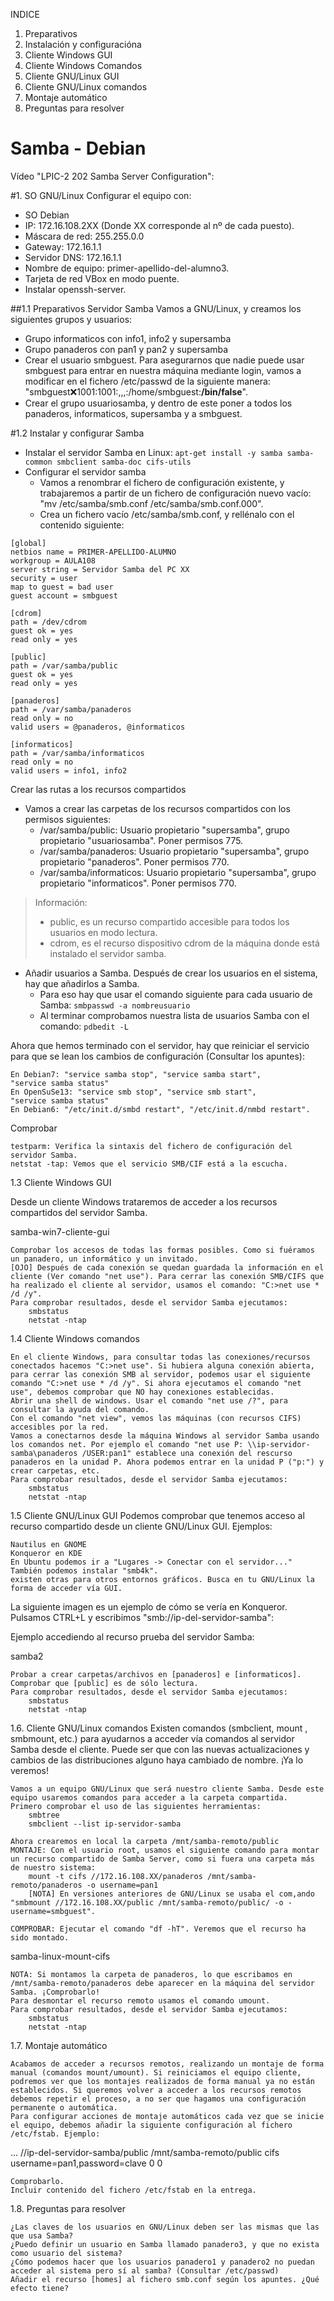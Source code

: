  INDICE
1. Preparativos
2. Instalación y configuracióna
3. Cliente Windows GUI
4. Cliente Windows Comandos
5. Cliente GNU/Linux GUI
6. Cliente GNU/Linux comandos
7. Montaje automático
8. Preguntas para resolver


# Samba - Debian

Vídeo "LPIC-2 202 Samba Server Configuration":

#1. SO GNU/Linux
Configurar el equipo con:
* SO Debian
* IP: 172.16.108.2XX (Donde XX corresponde al nº de cada puesto).
* Máscara de red: 255.255.0.0
* Gateway: 172.16.1.1
* Servidor DNS: 172.16.1.1
* Nombre de equipo: primer-apellido-del-alumno3.
* Tarjeta de red VBox en modo puente.
 * Instalar openssh-server.

##1.1 Preparativos Servidor Samba
Vamos a GNU/Linux, y creamos los siguientes grupos y usuarios:
* Grupo informaticos con info1, info2 y supersamba
* Grupo panaderos con pan1 y pan2 y supersamba
* Crear el usuario smbguest. Para asegurarnos que nadie puede usar smbguest para 
entrar en nuestra máquina mediante login, vamos a modificar en el fichero /etc/passwd de la 
siguiente manera: "smbguest:x:1001:1001:,,,:/home/smbguest:**/bin/false**".
* Crear el grupo usuariosamba, y dentro de este poner a todos los panaderos, informaticos, supersamba y a smbguest.

#1.2 Instalar y configurar Samba
* Instalar el servidor Samba en Linux: `apt-get install -y samba samba-common smbclient samba-doc cifs-utils`
* Configurar el servidor samba
    * Vamos a renombrar el fichero de configuración existente, y trabajaremos a partir de un fichero de configuración nuevo vacío: "mv /etc/samba/smb.conf /etc/samba/smb.conf.000".
    * Crea un fichero vacío /etc/samba/smb.conf, y rellénalo con el contenido siguiente:

```
[global]
netbios name = PRIMER-APELLIDO-ALUMNO
workgroup = AULA108
server string = Servidor Samba del PC XX
security = user
map to guest = bad user
guest account = smbguest

[cdrom]
path = /dev/cdrom
guest ok = yes
read only = yes

[public]
path = /var/samba/public
guest ok = yes
read only = yes

[panaderos]
path = /var/samba/panaderos
read only = no
valid users = @panaderos, @informaticos

[informaticos]
path = /var/samba/informaticos
read only = no
valid users = info1, info2
```

Crear las rutas a los recursos compartidos
* Vamos a crear las carpetas de los recursos compartidos con los permisos siguientes:
    * /var/samba/public: Usuario propietario "supersamba", grupo propietario "usuariosamba". Poner permisos 775.
    * /var/samba/panaderos: Usuario propietario "supersamba", grupo propietario "panaderos". Poner permisos 770.
    * /var/samba/informaticos: Usuario propietario "supersamba", grupo propietario "informaticos". Poner permisos 770.

> Información:
>
> * public, es un recurso compartido accesible para todos los usuarios en modo lectura.
> * cdrom, es el recurso dispositivo cdrom de la máquina donde está instalado el servidor samba.

* Añadir usuarios a Samba. Después de crear los usuarios en el sistema, hay que añadirlos a Samba.
    * Para eso hay que usar el comando siguiente para cada usuario de Samba: `smbpasswd -a nombreusuario`
    * Al terminar comprobamos nuestra lista de usuarios Samba con el comando: `pdbedit -L`

Ahora que hemos terminado con el servidor, hay que reiniciar el servicio para que se lean los cambios de configuración (Consultar los apuntes):

    En Debian7: "service samba stop", "service samba start",
    "service samba status"
    En OpenSuSe13: "service smb stop", "service smb start",
    "service samba status"
    En Debian6: "/etc/init.d/smbd restart", "/etc/init.d/nmbd restart".

Comprobar

    testparm: Verifica la sintaxis del fichero de configuración del servidor Samba.
    netstat -tap: Vemos que el servicio SMB/CIF está a la escucha.


1.3 Cliente Windows GUI

Desde un cliente Windows trataremos de acceder a los recursos compartidos del servidor Samba.

samba-win7-cliente-gui

    Comprobar los accesos de todas las formas posibles. Como si fuéramos un panadero, un informático y un invitado.
    [OJO] Después de cada conexión se quedan guardada la información en el cliente (Ver comando "net use"). Para cerrar las conexión SMB/CIFS que ha realizado el cliente al servidor, usamos el comando: "C:>net use * /d /y".
    Para comprobar resultados, desde el servidor Samba ejecutamos:
        smbstatus
        netstat -ntap


1.4 Cliente Windows comandos

    En el cliente Windows, para consultar todas las conexiones/recursos conectados hacemos "C:>net use". Si hubiera alguna conexión abierta, para cerrar las conexión SMB al servidor, podemos usar el siguiente comando "C:>net use * /d /y". Si ahora ejecutamos el comando "net use", debemos comprobar que NO hay conexiones establecidas.
    Abrir una shell de windows. Usar el comando "net use /?", para consultar la ayuda del comando.
    Con el comando "net view", vemos las máquinas (con recursos CIFS) accesibles por la red.
    Vamos a conectarnos desde la máquina Windows al servidor Samba usando los comandos net. Por ejemplo el comando "net use P: \\ip-servidor-samba\panaderos /USER:pan1" establece una conexión del rescurso panaderos en la unidad P. Ahora podemos entrar en la unidad P ("p:") y crear carpetas, etc.
    Para comprobar resultados, desde el servidor Samba ejecutamos:
        smbstatus
        netstat -ntap


1.5 Cliente GNU/Linux GUI
Podemos comprobar que tenemos acceso al recurso compartido desde un cliente GNU/Linux GUI. Ejemplos:

    Nautilus en GNOME
    Konqueror en KDE
    En Ubuntu podemos ir a "Lugares -> Conectar con el servidor..."
    También podemos instalar "smb4k".
    existen otras para otros entornos gráficos. Busca en tu GNU/Linux la forma de acceder vía GUI.


La siguiente imagen es un ejemplo de cómo se vería en Konqueror. Pulsamos CTRL+L y escribimos "smb://ip-del-servidor-samba":

Ejemplo accediendo al recurso prueba del servidor Samba:

samba2

    Probar a crear carpetas/archivos en [panaderos] e [informaticos]. Comprobar que [public] es de sólo lectura.
    Para comprobar resultados, desde el servidor Samba ejecutamos:
        smbstatus
        netstat -ntap


1.6. Cliente GNU/Linux comandos
Existen comandos (smbclient, mount , smbmount, etc.) para ayudarnos a acceder vía comandos al servidor Samba desde el cliente. Puede ser que con las nuevas actualizaciones y cambios de las distribuciones alguno haya cambiado de nombre. ¡Ya lo veremos!

    Vamos a un equipo GNU/Linux que será nuestro cliente Samba. Desde este equipo usaremos comandos para acceder a la carpeta compartida.
    Primero comprobar el uso de las siguientes herramientas:
        smbtree
        smbclient --list ip-servidor-samba

    Ahora crearemos en local la carpeta /mnt/samba-remoto/public
    MONTAJE: Con el usuario root, usamos el siguiente comando para montar un recurso compartido de Samba Server, como si fuera una carpeta más de nuestro sistema:
        mount -t cifs //172.16.108.XX/panaderos /mnt/samba-remoto/panaderos -o username=pan1
        [NOTA] En versiones anteriores de GNU/Linux se usaba el com,ando "smbmount //172.16.108.XX/public /mnt/samba-remoto/public/ -o -username=smbguest".

    COMPROBAR: Ejecutar el comando "df -hT". Veremos que el recurso ha sido montado.

samba-linux-mount-cifs

    NOTA: Si montamos la carpeta de panaderos, lo que escribamos en /mnt/samba-remoto/panaderos debe aparecer en la máquina del servidor Samba. ¡Comprobarlo!
    Para desmontar el recurso remoto usamos el comando umount.
    Para comprobar resultados, desde el servidor Samba ejecutamos:
        smbstatus
        netstat -ntap


1.7. Montaje automático

    Acabamos de acceder a recursos remotos, realizando un montaje de forma manual (comandos mount/umount). Si reiniciamos el equipo cliente, podremos ver que los montajes realizados de forma manual ya no están establecidos. Si queremos volver a acceder a los recursos remotos debemos repetir el proceso, a no ser que hagamos una configuración permanente o automática.
    Para configurar acciones de montaje automáticos cada vez que se inicie el equipo, debemos añadir la siguiente configuración al fichero /etc/fstab. Ejemplo:

...
//ip-del-servidor-samba/public /mnt/samba-remoto/public cifs username=pan1,password=clave 0 0

    Comprobarlo.
    Incluir contenido del fichero /etc/fstab en la entrega.


1.8. Preguntas para resolver

    ¿Las claves de los usuarios en GNU/Linux deben ser las mismas que las que usa Samba?
    ¿Puedo definir un usuario en Samba llamado panadero3, y que no exista como usuario del sistema?
    ¿Cómo podemos hacer que los usuarios panadero1 y panadero2 no puedan acceder al sistema pero sí al samba? (Consultar /etc/passwd)
    Añadir el recurso [homes] al fichero smb.conf según los apuntes. ¿Qué efecto tiene?

